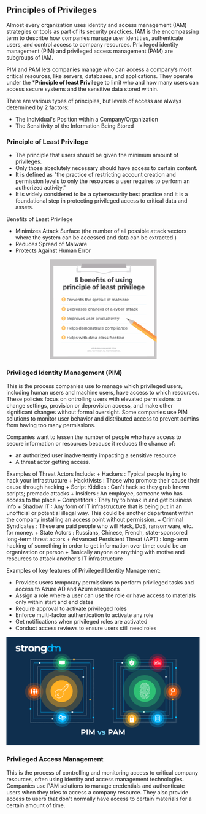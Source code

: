
## Principles of Privileges
Almost every organization uses identity and access management (IAM) strategies or tools as part of its security practices. IAM is the encompassing term to describe how companies manage user identities, authenticate users, and control access to company resources. Privileged identity management (PIM) and privileged access management (PAM) are subgroups of IAM.

PIM and PAM lets companies manage who can access a company’s most critical resources, like servers, databases, and applications. They operate under the ***Principle of least Privilege** to limit who and how many users can access secure systems and the sensitive data stored within.  

There are various types of principles, but levels of access are always determined by 2 factors:
+ The Individual's Position within a Company/Organization
+ The Sensitivity of the Information Being Stored

### Principle of Least Privilege
+ The principle that users should be given the minimum amount of privileges. 
+ Only those absolutely necessary should have access to certain content. 
+ It is defined as "the practice of restricting account creation and permission levels to only the resources a user requires to perform an authorized activity."
+ It is widely considered to be a cybersecurity best practice and it is a foundational step in protecting privileged access to critical data and assets.

Benefits of Least Privilege
+ Minimizes Attack Surface (the number of all possible attack vectors where the system can be accessed and data can be extracted.)
+ Reduces Spread of Malware
+ Protects Against Human Error

<p align="center">
  <img src="https://github.com/GCU-GenCyber/GenCyber-Camp-23/blob/main/Principles%20of%20Security/img/PoLP.png"
</p>
  
### Privileged Identity Management (PIM)
This is the process companies use to manage which privileged users, including human users and machine users, have access to which resources. These policies focus on ontrolling users with elevated permissions to change settings, provision or deprovision access, and make other significant changes without formal oversight. Some companies use PIM solutions to monitor user behavior and distributed access to prevent admins from having too many permissions.
  
Companies want to lessen the number of people who have access to secure information or resources  because it reduces the chance of: 
  + an authorized user inadvertently impacting a sensitive resource
  + A threat actor getting access. 
  
  Examples of Threat Actors Include: 
    + Hackers : Typical people trying to hack your infrastructure
    + Hacktivists : Those who promote their cause their cause through hacking
    + Script Kiddies : Can't hack so they grab known scripts; premade attacks
    + Insiders : An employee, someone who has access to the place
    + Competitors : They try to break in and get business info
    + Shadow IT : Any form of IT infrastructure that is being put in an unofficial or potential illegal way. This could be another department within the company installing an access point without permission. 
    + Criminal Syndicates : These are paid people who will Hack, DoS, ransomware, etc. for money. 
    + State Actors : Russians, Chinese, French, state-sponsored long-term threat actors
    + Advanced Persistent Threat (APT) : long-term hacking of something in order to get information over time; could be an organization or person
    + Basically anyone or anything with motive and resources to attack another's IT infrastructure

Examples of key features of Privileged Identity Management:
+ Provides users temporary permissions to perform privileged tasks and access to Azure AD and Azure resources
+ Assign a role where a user can use the role or have access to materials only within start and end dates
+ Require approval to activate privileged roles
+ Enforce multi-factor authentication to activate any role
+ Get notifications when privileged roles are activated
+ Conduct access reviews to ensure users still need roles

<p align="center">
  <img src="https://github.com/GCU-GenCyber/GenCyber-Camp-23/blob/main/Principles%20of%20Security/img/pim-vs-pam.png" />
</p>


### Privileged Access Management
This is the process of controlling and monitoring access to critical company resources, often using identity and access management technologies. Companies use PAM solutions to manage credentials and authenticate users when they tries to access a company resource. They also provide access to users that don't normally have access to certain materials for a certain amount of time. 

